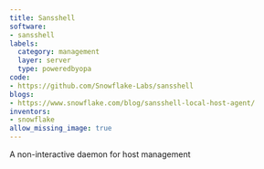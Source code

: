 ```yaml
---
title: Sansshell
software:
- sansshell
labels:
  category: management
  layer: server
  type: poweredbyopa
code:
- https://github.com/Snowflake-Labs/sansshell
blogs:
- https://www.snowflake.com/blog/sansshell-local-host-agent/
inventors:
- snowflake
allow_missing_image: true
---
```

A non-interactive daemon for host management
